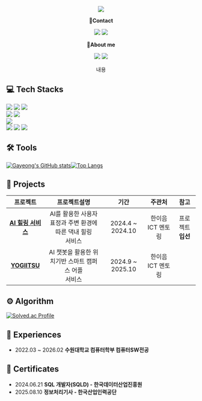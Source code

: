 <!-- header -->
<p align='center'>
  <img src="https://capsule-render.vercel.app/api?type=waving&color=8fcaff&fontColor=0F1035&height=240&section=header&text=gayoung228&fontSize=60"/> 
</p>

<!-- Contact badge -->
<p align='center'><strong>📧Contact</strong></p>   
<p align='center'>  
  <!-- gmail -->
  <img src="https://img.shields.io/badge/gayoung030228@gmail.com-EA4335?style=flat-square&logo=gmail&logoColor=white"/>  
  <!-- Surfit -->
  <a href="https://my.surfit.io/w/1523758621"><img src="https://img.shields.io/badge/Surfit-000000?style=flat-square&logoColor=white"/></a>
</p> 
<!-- About me badge -->
<p align='center'><strong>👋About me</strong></p> 
<p align='center'>
  <!-- Portfolio -->
  <a href="노션 링크"><img src="https://img.shields.io/badge/Portfolio-000000?style=flat-square&logo=notion&logoColor=white"/></a>
  <!-- Tistory -->
  <a href="https://velog.io/@swk_x/posts"><img src="https://img.shields.io/badge/Tech Blog-000000?style=flat-square&logo=tistory&logoColor=white"/></a>  
</p>

<!-- 소개글 -->
<p align='center'>  
  내용
</p> 

<!-- 기술 스택 -->
## 💻 Tech Stacks
<!-- Backend -->
<p>
  <img src="https://img.shields.io/badge/Java-b07219?style=flat-square&logoColor=white"/>
  <img src="https://img.shields.io/badge/Python-3776AB?style=flat-square&logo=python&logoColor=white"/>
  <img src="https://img.shields.io/badge/C-A8B9CC?style=flat-square&logo=C&logoColor=white"/>
  <br>
  <img src="https://img.shields.io/badge/Spring Boot-6DB33F?style=flat-square&logo=springboot&logoColor=white"/>
  <img src="https://img.shields.io/badge/Spring Data JPA-6DB33F?style=flat-square&logoColor=white"/>
  <br>
  <img src="https://img.shields.io/badge/MySQL-4479A1?style=flat-square&logo=mysql&logoColor=white"/>
  <br>
  <img src="https://img.shields.io/badge/Git-F05032?style=flat-square&logo=git&logoColor=white"/>
  <img src="https://img.shields.io/badge/GitHub-181717?style=flat-square&logo=github&logoColor=white"/>
  <img src="https://img.shields.io/badge/Notion-000000?style=flat-square&logo=notion&logoColor=white"/>
</p>


<!-- Tools -->
## 🛠️ Tools
<!-- GitHub Stats Card --><!-- 사용한 언어 순위 카드 -->
[![Gayeong's GitHub stats](https://github-readme-stats.vercel.app/api?username=gayoung228&show_icons=true&theme=react)](https://github.com/gayoung228/github-readme-stats)[![Top Langs](https://github-readme-stats.vercel.app/api/top-langs/?username=gayoung228&layout=compact&theme=github_dark&cache_seconds=30)](https://github.com/gayoung228/gayoung228)

<!-- 프로젝트 -->
## 🚀 Projects
|프로젝트|프로젝트설명|기간|주관처|참고|
|:---:|:---:|:---:|:---:|:---:|
|<strong>[AI 힐링 서비스](https://github.com/woorifisa-projects-3rd/WithBeeTravel-BE)<strong>|AI를 활용한 사용자 표정과 주변 환경에 따른 댁내 힐링<br>서비스|2024.4 ~ 2024.10|한이음 ICT 멘토링|프로젝트 <strong>입선<strong>|
|<strong>[YOGIITSU](https://github.com/YOGIITSU-App)<strong>|AI 챗봇을 활용한 위치기반 스마트 캠퍼스 어플<br>서비스|2024.9 ~ 2025.10|한이음 ICT 멘토링||

<!-- 알고리즘 역량 -->
## ⚙️ Algorithm

<!-- solved.ac 프로필 -->
[![Solved.ac Profile](http://mazassumnida.wtf/api/v2/generate_badge?boj=gayeong228)](https://solved.ac/gayeong228)

<!-- 경험 -->
## 🏃 Experiences
<ul>
  <li>2022.03 ~ 2026.02 <strong>수원대학교 컴퓨터학부 컴퓨터SW전공</strong></li>
</ul>

<!-- 자격증 -->
## 📜 Certificates 
<ul>
  <li>2024.06.21 <strong>SQL 개발자(SQLD) - 한국데이터산업진흥원</strong></li>
  <li>2025.08.10 <strong>정보처리기사 - 한국산업인력공단</strong></li>
</ul>
